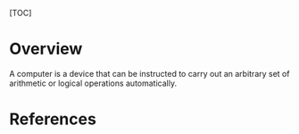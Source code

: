 [TOC]

# Overview

A computer is a device that can be instructed to carry out an arbitrary
set of arithmetic or logical operations automatically.


# References

[wiki]: https://en.wikipedia.org/wiki/Computer
